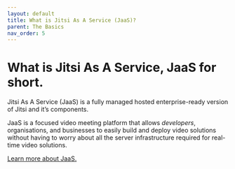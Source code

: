 ```yaml
---
layout: default
title: What is Jitsi As A Service (JaaS)?
parent: The Basics
nav_order: 5
---
```


# What is Jitsi As A Service, JaaS for short.

Jitsi As A Service (JaaS) is a fully managed hosted enterprise-ready version of Jitsi and it’s components.

JaaS is a focused video meeting platform that allows _developers_, organisations, and businesses to easily build and deploy video solutions without having to worry about all the server infrastructure required for real-time video solutions.

[Learn more about JaaS.](https://mlwrogers.github.io/cpaas-wiki/docs/jaas)

